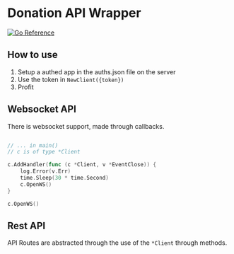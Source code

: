 # Donation API Wrapper

[![Go Reference](https://pkg.go.dev/badge/github.com/ShadiestGoat/donation-api-wrapper.svg)](https://pkg.go.dev/github.com/ShadiestGoat/donation-api-wrapper)

## How to use

1. Setup a authed app in the auths.json file on the server
2. Use the token in `NewClient({token})`
3. Profit

## Websocket API

There is websocket support, made through callbacks.

```go

// ... in main()
// c is of type *Client

c.AddHandler(func (c *Client, v *EventClose)) {
    log.Error(v.Err)
    time.Sleep(30 * time.Second)
    c.OpenWS()
}

c.OpenWS()

```

## Rest API

API Routes are abstracted through the use of the `*Client` through methods.